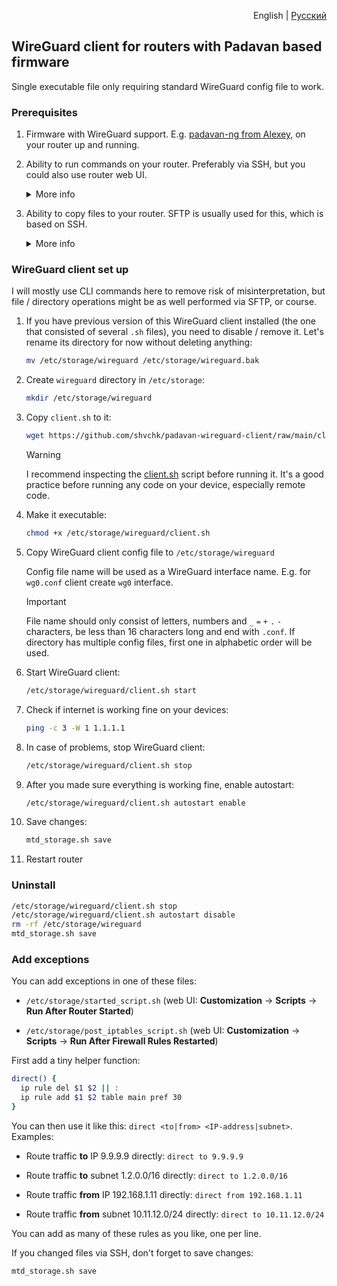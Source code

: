 <p align="right">English | <a href="ru">Русский</a></p>


## WireGuard client for routers with Padavan based firmware

Single executable file only requiring standard WireGuard config file to work.

### Prerequisites

1. Firmware with WireGuard support.
    E.g. [padavan-ng from Alexey](https://gitlab.com/dm38/padavan-ng), on your router up and running.

1. Ability to run commands on your router.
    Preferably via SSH, but you could also use router web UI.

    <details>
      <summary>More info</summary>

      Enable SSH access in router's web UI: **Administration** → **Services** → **Enable SSH Server?** → **Yes**

      SSH connection credentials are the same that you use for web UI.

      Linux, Mac OS and Windows 10+ usually have SSH client preinstalled, just launch terminal and connect:

      ```sh
      ssh admin@192.168.1.1
      ```

      On older Windows versions you could use [PuTTY](https://www.chiark.greenend.org.uk/~sgtatham/putty), [Tabby](https://tabby.sh) or [other SSH clients](https://alternativeto.net/software/putty/?feature=ssh-client&license=free&platform=windows).

      When you have SSH client installed, you can often connect just by following this link:

      ```text
      ssh://admin@192.168.1.1
      ```

      Paste it into your browser's address bar manually and hit Enter, since GitHub doees not allow active links with non-standard protocols.
    </details>

1. Ability to copy files to your router.
    SFTP is usually used for this, which is based on SSH.

    <details>
      <summary>More info</summary>

      On Windows you could use [WinSCP](https://winscp.net), for Mac OS there is [Cyberduck](https://cyberduck.io). Linux file managers usually support SFTP out of the box, look for "Network" or "Other places" section.

      You can connect just by following this link:

      ```text
      sftp://admin@192.168.1.1/etc/storage/
      ```

      Paste it into your browser's address bar manually and hit Enter, since GitHub doees not allow active links with non-standard protocols.
    </details>

### WireGuard client set up

I will mostly use CLI commands here to remove risk of misinterpretation, but file / directory operations might be as well performed via SFTP, or course.

1. If you have previous version of this WireGuard client installed (the one that consisted of several `.sh` files), you need to disable / remove it. Let's rename its directory for now without deleting anything:

    ```sh
    mv /etc/storage/wireguard /etc/storage/wireguard.bak
    ```

1. Create `wireguard` directory in `/etc/storage`:

    ```sh
    mkdir /etc/storage/wireguard
    ```

1. Copy `client.sh` to it:

    ```sh
    wget https://github.com/shvchk/padavan-wireguard-client/raw/main/client.sh -O /etc/storage/wireguard/client.sh
    ```

    > [!WARNING]
    > I recommend inspecting the [client.sh](client.sh) script before running it. It's a good practice before running any code on your device, especially remote code.

1. Make it executable:

    ```sh
    chmod +x /etc/storage/wireguard/client.sh
    ```

1. Copy WireGuard client config file to `/etc/storage/wireguard`

    Config file name will be used as a WireGuard interface name. E.g. for `wg0.conf` client create `wg0` interface.

    > [!IMPORTANT]
    > File name should only consist of letters, numbers and `_` `=` `+` `.` `-` characters, be less than 16 characters long and end with `.conf`. If directory has multiple config files, first one in alphabetic order will be used.

1. Start WireGuard client:

    ```sh
    /etc/storage/wireguard/client.sh start
    ```

1. Check if internet is working fine on your devices:

    ```sh
    ping -c 3 -W 1 1.1.1.1
    ```

1. In case of problems, stop WireGuard client:

    ```sh
    /etc/storage/wireguard/client.sh stop
    ```

1. After you made sure everything is working fine, enable autostart:

    ```sh
    /etc/storage/wireguard/client.sh autostart enable
    ```

1. Save changes:

    ```sh
    mtd_storage.sh save
    ```

1. Restart router


### Uninstall

```sh
/etc/storage/wireguard/client.sh stop
/etc/storage/wireguard/client.sh autostart disable
rm -rf /etc/storage/wireguard
mtd_storage.sh save
```


### Add exceptions

You can add exceptions in one of these files:

- `/etc/storage/started_script.sh` (web UI: **Customization** → **Scripts** → **Run After Router Started**)

- `/etc/storage/post_iptables_script.sh` (web UI: **Customization** → **Scripts** → **Run After Firewall Rules Restarted**)

First add a tiny helper function:

```sh
direct() {
  ip rule del $1 $2 || :
  ip rule add $1 $2 table main pref 30
}
```

You can then use it like this: `direct <to|from> <IP-address|subnet>`. Examples:

- Route traffic **to** IP 9.9.9.9 directly: `direct to 9.9.9.9`

- Route traffic **to** subnet 1.2.0.0/16 directly: `direct to 1.2.0.0/16`

- Route traffic **from** IP 192.168.1.11 directly: `direct from 192.168.1.11`

- Route traffic **from** subnet 10.11.12.0/24 directly: `direct to 10.11.12.0/24`

You can add as many of these rules as you like, one per line.

If you changed files via SSH, don't forget to save changes:

```sh
mtd_storage.sh save
```
